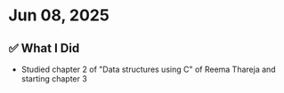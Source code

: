 
# Jun 08, 2025

## ✅ What I Did
- Studied chapter 2 of "Data structures using C" of Reema Thareja and starting chapter 3
